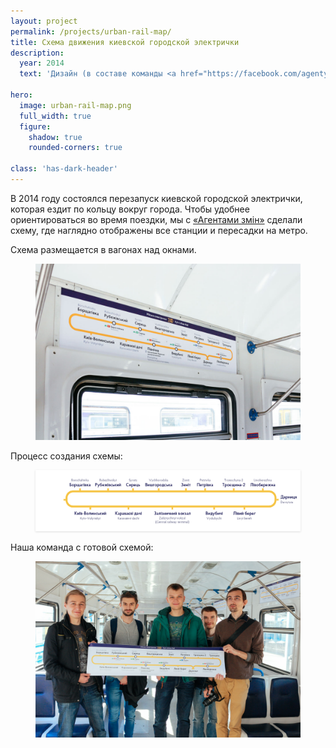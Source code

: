 ```yaml
---
layout: project
permalink: /projects/urban-rail-map/
title: Схема движения киевской городской электрички
description:
  year: 2014
  text: 'Дизайн (в составе команды <a href="https://facebook.com/agentyzmin">«Агенти Змін»</a>)'

hero:
  image: urban-rail-map.png
  full_width: true
  figure:
    shadow: true
    rounded-corners: true

class: 'has-dark-header'
---
```


В 2014 году состоялся перезапуск киевской городской электрички, которая ездит по кольцу вокруг города. Чтобы удобнее ориентироваться во время поездки, мы с [«Агентами змін»](http://a3.kyiv.ua) сделали схему, где наглядно отображены все станции и пересадки на метро.

Схема размещается в вагонах над окнами.

<figure>
  <img src="/i/projects/urban-rail-map/inside.jpg" alt="Схема над окнами вагона">
</figure>

<!-- Рабочие расклеивают схему в вагоне:

<figure>
  <iframe width="560" height="315" src="https://www.youtube.com/embed/EeA7exZYE8w?rel=0&amp;showinfo=0" frameborder="0" allowfullscreen></iframe>
</figure> -->

<p>Процесс создания схемы:</p>

<figure class="figure--wide">
  <img src="/i/projects/urban-rail-map/linear-evolution.gif" style="box-shadow: 0 1px 3px #ddd;" alt="Процесс создания схемы">
</figure>

Наша команда с готовой схемой:

<figure>
  <img src="/i/projects/urban-rail-map/team.jpg">
</figure>
